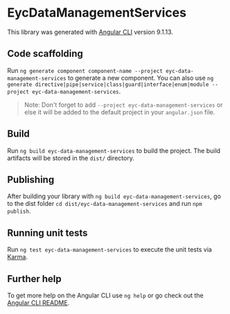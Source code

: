 # EycDataManagementServices

This library was generated with [Angular CLI](https://github.com/angular/angular-cli) version 9.1.13.

## Code scaffolding

Run `ng generate component component-name --project eyc-data-management-services` to generate a new component. You can also use `ng generate directive|pipe|service|class|guard|interface|enum|module --project eyc-data-management-services`.
> Note: Don't forget to add `--project eyc-data-management-services` or else it will be added to the default project in your `angular.json` file. 

## Build

Run `ng build eyc-data-management-services` to build the project. The build artifacts will be stored in the `dist/` directory.

## Publishing

After building your library with `ng build eyc-data-management-services`, go to the dist folder `cd dist/eyc-data-management-services` and run `npm publish`.

## Running unit tests

Run `ng test eyc-data-management-services` to execute the unit tests via [Karma](https://karma-runner.github.io).

## Further help

To get more help on the Angular CLI use `ng help` or go check out the [Angular CLI README](https://github.com/angular/angular-cli/blob/master/README.md).
